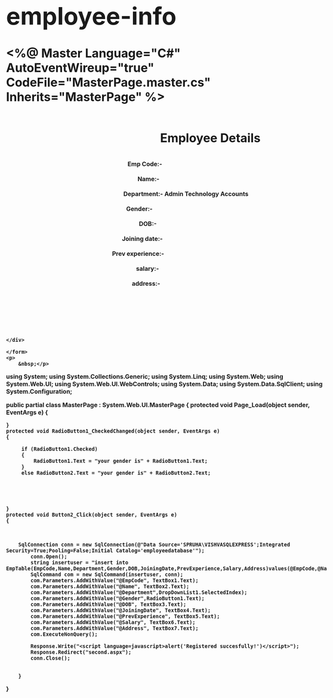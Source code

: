 # employee-info
<%@ Master Language="C#" AutoEventWireup="true" CodeFile="MasterPage.master.cs" Inherits="MasterPage" %>

<!DOCTYPE html PUBLIC "-//W3C//DTD XHTML 1.0 Transitional//EN" "http://www.w3.org/TR/xhtml1/DTD/xhtml1-transitional.dtd">

<html xmlns="http://www.w3.org/1999/xhtml">
<head runat="server">
    <title></title>
    <asp:ContentPlaceHolder id="head" runat="server">
    </asp:ContentPlaceHolder>
    <style type="text/css">
        .style1
        {
            font-size: medium;
            text-align: left;
        }
    </style>
</head>
<body style="font-weight: 700; font-size: xx-large">
    <form id="form1" runat="server">
    <div style="text-align: center">
        &nbsp;&nbsp;&nbsp;&nbsp;&nbsp;&nbsp;&nbsp;&nbsp;&nbsp;&nbsp;&nbsp;&nbsp;&nbsp;&nbsp;&nbsp;&nbsp;&nbsp;&nbsp;&nbsp;&nbsp;&nbsp;&nbsp;&nbsp;&nbsp;&nbsp;&nbsp;&nbsp;&nbsp;&nbsp;&nbsp;&nbsp;&nbsp;&nbsp;&nbsp;&nbsp;&nbsp;&nbsp;&nbsp;&nbsp;&nbsp;&nbsp;&nbsp;&nbsp;&nbsp;&nbsp;&nbsp;&nbsp;&nbsp;&nbsp;&nbsp;&nbsp;&nbsp;&nbsp;&nbsp;&nbsp;&nbsp;&nbsp;&nbsp;&nbsp;&nbsp;&nbsp;&nbsp;&nbsp;&nbsp;&nbsp;&nbsp;&nbsp;&nbsp;&nbsp;&nbsp;&nbsp;&nbsp;&nbsp;&nbsp;&nbsp;&nbsp;&nbsp;&nbsp;&nbsp;&nbsp;&nbsp;&nbsp;&nbsp;&nbsp;&nbsp;&nbsp;&nbsp;&nbsp;&nbsp;&nbsp;&nbsp;&nbsp;&nbsp;&nbsp;&nbsp;&nbsp;&nbsp;&nbsp;&nbsp;&nbsp;&nbsp;&nbsp;&nbsp;&nbsp;&nbsp;&nbsp;&nbsp;&nbsp;&nbsp;&nbsp;&nbsp;&nbsp;&nbsp;&nbsp;&nbsp;&nbsp;&nbsp;&nbsp;&nbsp;&nbsp;&nbsp;&nbsp;&nbsp;&nbsp;&nbsp;&nbsp;&nbsp;&nbsp;&nbsp;&nbsp;&nbsp;&nbsp;&nbsp;&nbsp;&nbsp;&nbsp;&nbsp;&nbsp;&nbsp;&nbsp;&nbsp;&nbsp;&nbsp;
        <asp:ContentPlaceHolder id="ContentPlaceHolder1" runat="server">
        Employee Details
        </asp:ContentPlaceHolder>
    </div>
    <div class="style1">
        <br />
        <br />
&nbsp;&nbsp;&nbsp;&nbsp;&nbsp;&nbsp;&nbsp;&nbsp;&nbsp;&nbsp;&nbsp;&nbsp;&nbsp;&nbsp;&nbsp;&nbsp;&nbsp;&nbsp;&nbsp;&nbsp;&nbsp;&nbsp;&nbsp;&nbsp;&nbsp;&nbsp;&nbsp;&nbsp;&nbsp;&nbsp;&nbsp;&nbsp;&nbsp;&nbsp;&nbsp;&nbsp;&nbsp;&nbsp;&nbsp;&nbsp;&nbsp;&nbsp;&nbsp;&nbsp;&nbsp;&nbsp;&nbsp;&nbsp;&nbsp;&nbsp;&nbsp;&nbsp;&nbsp;&nbsp;&nbsp;&nbsp;&nbsp;&nbsp;&nbsp;&nbsp;&nbsp;&nbsp;&nbsp;&nbsp;&nbsp;&nbsp;&nbsp;&nbsp;&nbsp;&nbsp;&nbsp;&nbsp;&nbsp;&nbsp;&nbsp;&nbsp;&nbsp;&nbsp;&nbsp;&nbsp;&nbsp;&nbsp;&nbsp;&nbsp;&nbsp; 
        Emp Code:-<asp:TextBox ID="TextBox1" runat="server" TextMode="Number"></asp:TextBox>
        <br />
        <br />
&nbsp;&nbsp;&nbsp;&nbsp;&nbsp;&nbsp;&nbsp;&nbsp;&nbsp;&nbsp;&nbsp;&nbsp;&nbsp;&nbsp;&nbsp;&nbsp;&nbsp;&nbsp;&nbsp;&nbsp;&nbsp;&nbsp;&nbsp;&nbsp;&nbsp;&nbsp;&nbsp;&nbsp;&nbsp;&nbsp;&nbsp;&nbsp;&nbsp;&nbsp;&nbsp;&nbsp;&nbsp;&nbsp;&nbsp;&nbsp;&nbsp;&nbsp;&nbsp;&nbsp;&nbsp;&nbsp;&nbsp;&nbsp;&nbsp;&nbsp;&nbsp;&nbsp;&nbsp;&nbsp;&nbsp;&nbsp;&nbsp;&nbsp;&nbsp;&nbsp;&nbsp;&nbsp;&nbsp;&nbsp;&nbsp;&nbsp;&nbsp;&nbsp;&nbsp;&nbsp;&nbsp;&nbsp;&nbsp;&nbsp;&nbsp;&nbsp;&nbsp;&nbsp;&nbsp;&nbsp;&nbsp;&nbsp;&nbsp;&nbsp;&nbsp;&nbsp;&nbsp;&nbsp;&nbsp;&nbsp;&nbsp;&nbsp; 
        Name:-<asp:TextBox ID="TextBox2" runat="server"></asp:TextBox>
        <br />
        <br />
&nbsp;&nbsp;&nbsp;&nbsp;&nbsp;&nbsp;&nbsp;&nbsp;&nbsp;&nbsp;&nbsp;&nbsp;&nbsp;&nbsp;&nbsp;&nbsp;&nbsp;&nbsp;&nbsp;&nbsp;&nbsp;&nbsp;&nbsp;&nbsp;&nbsp;&nbsp;&nbsp;&nbsp;&nbsp;&nbsp;&nbsp;&nbsp;&nbsp;&nbsp;&nbsp;&nbsp;&nbsp;&nbsp;&nbsp;&nbsp;&nbsp;&nbsp;&nbsp;&nbsp;&nbsp;&nbsp;&nbsp;&nbsp;&nbsp;&nbsp;&nbsp;&nbsp;&nbsp;&nbsp;&nbsp;&nbsp;&nbsp;&nbsp;&nbsp;&nbsp;&nbsp;&nbsp;&nbsp;&nbsp;&nbsp;&nbsp;&nbsp;&nbsp;&nbsp;&nbsp;&nbsp;&nbsp;&nbsp;&nbsp;&nbsp;&nbsp;&nbsp;&nbsp;&nbsp;&nbsp;&nbsp;&nbsp; 
        Department:-<asp:DropDownList ID="DropDownList1" runat="server">
            <asp:ListItem>Admin</asp:ListItem>
            <asp:ListItem>Technology</asp:ListItem>
            <asp:ListItem>Accounts</asp:ListItem>
        </asp:DropDownList>
        <br />
        <br />
&nbsp;&nbsp;&nbsp;&nbsp;&nbsp;&nbsp;&nbsp;&nbsp;&nbsp;&nbsp;&nbsp;&nbsp;&nbsp;&nbsp;&nbsp;&nbsp;&nbsp;&nbsp;&nbsp;&nbsp;&nbsp;&nbsp;&nbsp;&nbsp;&nbsp;&nbsp;&nbsp;&nbsp;&nbsp;&nbsp;&nbsp;&nbsp;&nbsp;&nbsp;&nbsp;&nbsp;&nbsp;&nbsp;&nbsp;&nbsp;&nbsp;&nbsp;&nbsp;&nbsp;&nbsp;&nbsp;&nbsp;&nbsp;&nbsp;&nbsp;&nbsp;&nbsp;&nbsp;&nbsp;&nbsp;&nbsp;&nbsp;&nbsp;&nbsp;&nbsp;&nbsp;&nbsp;&nbsp;&nbsp;&nbsp;&nbsp;&nbsp;&nbsp;&nbsp;&nbsp;&nbsp;&nbsp;&nbsp;&nbsp;&nbsp;&nbsp;&nbsp;&nbsp;&nbsp;&nbsp;&nbsp;&nbsp;&nbsp;&nbsp; 
        Gender:-<asp:RadioButton ID="RadioButton1" runat="server" 
            oncheckedchanged="RadioButton1_CheckedChanged" Text="Male" />
&nbsp;<asp:RadioButton ID="RadioButton2" runat="server" Text="Female" />
        <br />
        <br />
&nbsp;&nbsp;&nbsp;&nbsp;&nbsp;&nbsp;&nbsp;&nbsp;&nbsp;&nbsp;&nbsp;&nbsp;&nbsp;&nbsp;&nbsp;&nbsp;&nbsp;&nbsp;&nbsp;&nbsp;&nbsp;&nbsp;&nbsp;&nbsp;&nbsp;&nbsp;&nbsp;&nbsp;&nbsp;&nbsp;&nbsp;&nbsp;&nbsp;&nbsp;&nbsp;&nbsp;&nbsp;&nbsp;&nbsp;&nbsp;&nbsp;&nbsp;&nbsp;&nbsp;&nbsp;&nbsp;&nbsp;&nbsp;&nbsp;&nbsp;&nbsp;&nbsp;&nbsp;&nbsp;&nbsp;&nbsp;&nbsp;&nbsp;&nbsp;&nbsp;&nbsp;&nbsp;&nbsp;&nbsp;&nbsp;&nbsp;&nbsp;&nbsp;&nbsp;&nbsp;&nbsp;&nbsp;&nbsp;&nbsp;&nbsp;&nbsp;&nbsp;&nbsp;&nbsp;&nbsp;&nbsp;&nbsp;&nbsp;&nbsp;&nbsp;&nbsp;&nbsp;&nbsp;&nbsp;&nbsp;&nbsp;&nbsp;&nbsp; 
        DOB:-<asp:TextBox ID="TextBox7" runat="server" TextMode="Date"></asp:TextBox>
        <br />
        <br />
&nbsp;&nbsp;&nbsp;&nbsp;&nbsp;&nbsp;&nbsp;&nbsp;&nbsp;&nbsp;&nbsp;&nbsp;&nbsp;&nbsp;&nbsp;&nbsp;&nbsp;&nbsp;&nbsp;&nbsp;&nbsp;&nbsp;&nbsp;&nbsp;&nbsp;&nbsp;&nbsp;&nbsp;&nbsp;&nbsp;&nbsp;&nbsp;&nbsp;&nbsp;&nbsp;&nbsp;&nbsp;&nbsp;&nbsp;&nbsp;&nbsp;&nbsp;&nbsp;&nbsp;&nbsp;&nbsp;&nbsp;&nbsp;&nbsp;&nbsp;&nbsp;&nbsp;&nbsp;&nbsp;&nbsp;&nbsp;&nbsp;&nbsp;&nbsp;&nbsp;&nbsp;&nbsp;&nbsp;&nbsp;&nbsp;&nbsp;&nbsp;&nbsp;&nbsp;&nbsp;&nbsp;&nbsp;&nbsp;&nbsp;&nbsp;&nbsp;&nbsp;&nbsp;&nbsp;&nbsp;&nbsp; 
        Joining date:-<asp:TextBox ID="TextBox3" runat="server" TextMode="Date"></asp:TextBox>
        <br />
        <br />
&nbsp;&nbsp;&nbsp;&nbsp;&nbsp;&nbsp;&nbsp;&nbsp;&nbsp;&nbsp;&nbsp;&nbsp;&nbsp;&nbsp;&nbsp;&nbsp;&nbsp;&nbsp;&nbsp;&nbsp;&nbsp;&nbsp;&nbsp;&nbsp;&nbsp;&nbsp;&nbsp;&nbsp;&nbsp;&nbsp;&nbsp;&nbsp;&nbsp;&nbsp;&nbsp;&nbsp;&nbsp;&nbsp;&nbsp;&nbsp;&nbsp;&nbsp;&nbsp;&nbsp;&nbsp;&nbsp;&nbsp;&nbsp;&nbsp;&nbsp;&nbsp;&nbsp;&nbsp;&nbsp;&nbsp;&nbsp;&nbsp;&nbsp;&nbsp;&nbsp;&nbsp;&nbsp;&nbsp;&nbsp;&nbsp;&nbsp;&nbsp;&nbsp;&nbsp;&nbsp;&nbsp;&nbsp;&nbsp;&nbsp; 
        Prev experience:-<asp:TextBox ID="TextBox4" runat="server" TextMode="Number"></asp:TextBox>
        <br />
        <br />
&nbsp;&nbsp;&nbsp;&nbsp;&nbsp;&nbsp;&nbsp;&nbsp;&nbsp;&nbsp;&nbsp;&nbsp;&nbsp;&nbsp;&nbsp;&nbsp;&nbsp;&nbsp;&nbsp;&nbsp;&nbsp;&nbsp;&nbsp;&nbsp;&nbsp;&nbsp;&nbsp;&nbsp;&nbsp;&nbsp;&nbsp;&nbsp;&nbsp;&nbsp;&nbsp;&nbsp;&nbsp;&nbsp;&nbsp;&nbsp;&nbsp;&nbsp;&nbsp;&nbsp;&nbsp;&nbsp;&nbsp;&nbsp;&nbsp;&nbsp;&nbsp;&nbsp;&nbsp;&nbsp;&nbsp;&nbsp;&nbsp;&nbsp;&nbsp;&nbsp;&nbsp;&nbsp;&nbsp;&nbsp;&nbsp;&nbsp;&nbsp;&nbsp;&nbsp;&nbsp;&nbsp;&nbsp;&nbsp;&nbsp;&nbsp;&nbsp;&nbsp;&nbsp;&nbsp;&nbsp;&nbsp;&nbsp;&nbsp;&nbsp;&nbsp;&nbsp;&nbsp;&nbsp;&nbsp;&nbsp;&nbsp; 
        salary:-<asp:TextBox ID="TextBox5" runat="server" TextMode="Number"></asp:TextBox>
        <br />
        <br />
&nbsp;&nbsp;&nbsp;&nbsp;&nbsp;&nbsp;&nbsp;&nbsp;&nbsp;&nbsp;&nbsp;&nbsp;&nbsp;&nbsp;&nbsp;&nbsp;&nbsp;&nbsp;&nbsp;&nbsp;&nbsp;&nbsp;&nbsp;&nbsp;&nbsp;&nbsp;&nbsp;&nbsp;&nbsp;&nbsp;&nbsp;&nbsp;&nbsp;&nbsp;&nbsp;&nbsp;&nbsp;&nbsp;&nbsp;&nbsp;&nbsp;&nbsp;&nbsp;&nbsp;&nbsp;&nbsp;&nbsp;&nbsp;&nbsp;&nbsp;&nbsp;&nbsp;&nbsp;&nbsp;&nbsp;&nbsp;&nbsp;&nbsp;&nbsp;&nbsp;&nbsp;&nbsp;&nbsp;&nbsp;&nbsp;&nbsp;&nbsp;&nbsp;&nbsp;&nbsp;&nbsp;&nbsp;&nbsp;&nbsp;&nbsp;&nbsp;&nbsp;&nbsp;&nbsp;&nbsp;&nbsp;&nbsp;&nbsp;&nbsp;&nbsp;&nbsp;&nbsp;&nbsp; 
        address:-<asp:TextBox ID="TextBox6" runat="server" TextMode="MultiLine"></asp:TextBox>
        <br />
        <br />
        <br />
&nbsp;&nbsp;&nbsp;&nbsp;&nbsp;&nbsp;&nbsp;&nbsp;&nbsp;&nbsp;&nbsp;&nbsp;&nbsp;&nbsp;&nbsp;&nbsp;&nbsp;&nbsp;&nbsp;&nbsp;&nbsp;&nbsp;&nbsp;&nbsp;&nbsp;&nbsp;&nbsp;&nbsp;&nbsp;&nbsp;&nbsp;&nbsp;&nbsp;&nbsp;&nbsp;&nbsp;&nbsp;&nbsp;&nbsp;&nbsp;&nbsp;&nbsp;&nbsp;&nbsp;&nbsp;&nbsp;&nbsp;&nbsp;&nbsp;&nbsp;&nbsp;&nbsp;&nbsp;&nbsp;&nbsp;&nbsp;&nbsp;&nbsp;&nbsp;&nbsp;&nbsp;&nbsp;&nbsp;&nbsp;&nbsp;&nbsp;&nbsp;&nbsp;&nbsp;&nbsp;&nbsp;&nbsp;&nbsp;&nbsp;&nbsp;&nbsp;&nbsp;&nbsp;&nbsp;&nbsp;&nbsp;&nbsp;&nbsp;&nbsp;&nbsp;&nbsp;&nbsp;&nbsp;&nbsp;&nbsp;&nbsp;&nbsp;&nbsp;&nbsp;&nbsp;&nbsp;&nbsp;&nbsp;&nbsp;&nbsp;&nbsp;&nbsp;&nbsp;&nbsp;&nbsp;&nbsp;&nbsp;&nbsp;&nbsp;&nbsp;&nbsp;&nbsp;&nbsp;&nbsp;&nbsp;&nbsp;&nbsp;&nbsp;&nbsp;&nbsp;&nbsp;&nbsp;&nbsp;&nbsp;&nbsp;&nbsp;&nbsp;&nbsp;&nbsp;&nbsp;&nbsp;&nbsp;
        <br />
        <br />
&nbsp;&nbsp;&nbsp;&nbsp;&nbsp;&nbsp;&nbsp;&nbsp;&nbsp;&nbsp;&nbsp;&nbsp;&nbsp;&nbsp;&nbsp;&nbsp;&nbsp;&nbsp;&nbsp;&nbsp;&nbsp;&nbsp;&nbsp;&nbsp;&nbsp;&nbsp;&nbsp;&nbsp;&nbsp;&nbsp;&nbsp;&nbsp;&nbsp;&nbsp;&nbsp;&nbsp;&nbsp;&nbsp;&nbsp;&nbsp;&nbsp;&nbsp;&nbsp;&nbsp;&nbsp;&nbsp;&nbsp;&nbsp;&nbsp;&nbsp;&nbsp;&nbsp;&nbsp;&nbsp;&nbsp;&nbsp;&nbsp;&nbsp;&nbsp;&nbsp;&nbsp;&nbsp;&nbsp;&nbsp;&nbsp;&nbsp;&nbsp;&nbsp;&nbsp;&nbsp;&nbsp;&nbsp;&nbsp;&nbsp;&nbsp;&nbsp;&nbsp;&nbsp;&nbsp;&nbsp;&nbsp;&nbsp;&nbsp;&nbsp;&nbsp;&nbsp;&nbsp;&nbsp;&nbsp;&nbsp;&nbsp;&nbsp;&nbsp;&nbsp;&nbsp;&nbsp;&nbsp;&nbsp;&nbsp;
        <asp:Button ID="Button2" runat="server" onclick="Button2_Click" Text="Submit" 
            style="height: 26px" />
&nbsp;&nbsp;&nbsp;&nbsp;&nbsp;&nbsp;&nbsp;&nbsp;&nbsp;&nbsp;&nbsp;&nbsp;&nbsp;&nbsp;&nbsp;&nbsp;&nbsp;&nbsp;&nbsp;&nbsp;&nbsp;
        <asp:Button ID="Button3" runat="server" Text="Cancel" />
        <br />
&nbsp;&nbsp;&nbsp;&nbsp;&nbsp;&nbsp;&nbsp;&nbsp;&nbsp;&nbsp;&nbsp;&nbsp;&nbsp;&nbsp;&nbsp;&nbsp;&nbsp;&nbsp;&nbsp;&nbsp;&nbsp;&nbsp;&nbsp;&nbsp;&nbsp;&nbsp;&nbsp;&nbsp;&nbsp;&nbsp;&nbsp;&nbsp;&nbsp;&nbsp;&nbsp;&nbsp;&nbsp;&nbsp;&nbsp;&nbsp;&nbsp;&nbsp;&nbsp;&nbsp;&nbsp;&nbsp;&nbsp;&nbsp;&nbsp;&nbsp;&nbsp;&nbsp;&nbsp;&nbsp;&nbsp;&nbsp;&nbsp;&nbsp;&nbsp;&nbsp;&nbsp;&nbsp;&nbsp;&nbsp;&nbsp;&nbsp;&nbsp;&nbsp;&nbsp;&nbsp;&nbsp;&nbsp;&nbsp;&nbsp;
    
    </div>

    </form>
    <p>
        &nbsp;</p>
</body>
</html>






using System;
using System.Collections.Generic;
using System.Linq;
using System.Web;
using System.Web.UI;
using System.Web.UI.WebControls;
using System.Data;
using System.Data.SqlClient;
using System.Configuration;


public partial class MasterPage : System.Web.UI.MasterPage
{
    protected void Page_Load(object sender, EventArgs e)
    {

    }
    protected void RadioButton1_CheckedChanged(object sender, EventArgs e)
    {
         
         if (RadioButton1.Checked)
         {
             RadioButton1.Text = "your gender is" + RadioButton1.Text;
         }
         else RadioButton2.Text = "your gender is" + RadioButton2.Text;
    
        

        
       
    }
    protected void Button2_Click(object sender, EventArgs e)
    {



        SqlConnection conn = new SqlConnection(@"Data Source='SPRUHA\VISHVASQLEXPRESS';Integrated Security=True;Pooling=False;Initial Catalog='employeedatabase'");
            conn.Open();
            string insertuser = "insert into EmpTable(EmpCode,Name,Department,Gender,DOB,JoiningDate,PrevExperience,Salary,Address)values(@EmpCode,@Name,@Department,@Gender,@DOB,@JoiningDate,@PrevExperience,@Salary,@Address)";
            SqlCommand com = new SqlCommand(insertuser, conn);
            com.Parameters.AddWithValue("@EmpCode", TextBox1.Text);
            com.Parameters.AddWithValue("@Name", TextBox2.Text);
            com.Parameters.AddWithValue("@Department",DropDownList1.SelectedIndex);
            com.Parameters.AddWithValue("@Gender",RadioButton1.Text);
            com.Parameters.AddWithValue("@DOB", TextBox3.Text);
            com.Parameters.AddWithValue("@JoiningDate", TextBox4.Text);
            com.Parameters.AddWithValue("@PrevExperience", TextBox5.Text);
            com.Parameters.AddWithValue("@Salary", TextBox6.Text);
            com.Parameters.AddWithValue("@Address", TextBox7.Text);
            com.ExecuteNonQuery();

            Response.Write("<script language=javascript>alert('Registered succesfully!')</script>");
            Response.Redirect("second.aspx");
            conn.Close();

            
        }
      



 }




